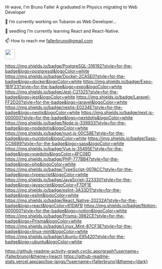 Hi wave, I'm Bruno Faller
A graduated in Physics migrating to Web Developer

🔭 I’m currently working on Tubaron as Web Developer...

🌱 seedling I’m currently learning React and React-Native.

📫 How to reach me fallerbruno@gmail.com

<img height="32" width="32" src="https://cdn.jsdelivr.net/npm/simple-icons@v9/icons/simpleicons.svg" />


https://img.shields.io/badge/PostgreSQL-316192?style=for-the-badge&logo=postgresql&logoColor=white
https://img.shields.io/badge/Docker-2CA5E0?style=for-the-badge&logo=docker&logoColor=white
https://img.shields.io/badge/Expo-1B1F23?style=for-the-badge&logo=expo&logoColor=white
https://img.shields.io/badge/Jest-C21325?style=for-the-badge&logo=jest&logoColor=white
https://img.shields.io/badge/Laravel-FF2D20?style=for-the-badge&logo=laravel&logoColor=white
https://img.shields.io/badge/nestjs-E0234E?style=for-the-badge&logo=nestjs&logoColor=white
https://img.shields.io/badge/next.js-000000?style=for-the-badge&logo=nextdotjs&logoColor=white
https://img.shields.io/badge/Node.js-339933?style=for-the-badge&logo=nodedotjs&logoColor=white
https://img.shields.io/badge/nuxt.js-00C58E?style=for-the-badge&logo=nuxtdotjs&logoColor=white
https://img.shields.io/badge/Sass-CC6699?style=for-the-badge&logo=sass&logoColor=white
https://img.shields.io/badge/Vue.js-35495E?style=for-the-badge&logo=vuedotjs&logoColor=4FC08D
https://img.shields.io/badge/PHP-777BB4?style=for-the-badge&logo=php&logoColor=white
https://img.shields.io/badge/TypeScript-007ACC?style=for-the-badge&logo=typescript&logoColor=white
https://img.shields.io/badge/JavaScript-323330?style=for-the-badge&logo=javascript&logoColor=F7DF1E
https://img.shields.io/badge/eslint-3A33D1?style=for-the-badge&logo=eslint&logoColor=white
https://img.shields.io/badge/React_Native-20232A?style=for-the-badge&logo=react&logoColor=61DAFB
https://img.shields.io/badge/Notion-000000?style=for-the-badge&logo=notion&logoColor=white
https://img.shields.io/badge/Prisma-3982CE?style=for-the-badge&logo=Prisma&logoColor=white
https://img.shields.io/badge/Linux_Mint-87CF3E?style=for-the-badge&logo=linux-mint&logoColor=white
https://img.shields.io/badge/Ubuntu-E95420?style=for-the-badge&logo=ubuntu&logoColor=white


https://github-readme-activity-graph.cyclic.app/graph?username={fallerbruno}&theme={react}
https://github-readme-stats.vercel.app/api/top-langs/?username={fallerbruno}&theme={dark}




<!--
**fallerbruno/fallerbruno** is a ✨ _special_ ✨ repository because its `README.md` (this file) appears on your GitHub profile.

Here are some ideas to get you started:

- 🔭 I’m currently working on ...
- 🌱 I’m currently learning ...
- 👯 I’m looking to collaborate on ...
- 🤔 I’m looking for help with ...
- 💬 Ask me about ...
- 📫 How to reach me: ...
- 😄 Pronouns: ...
- ⚡ Fun fact: ...
-->
